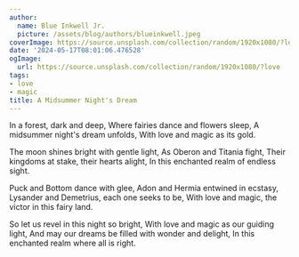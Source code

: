 ```yaml
---
author:
  name: Blue Inkwell Jr.
  picture: /assets/blog/authors/blueinkwell.jpeg
coverImage: https://source.unsplash.com/collection/random/1920x1080/?love
date: '2024-05-17T08:01:06.476528'
ogImage:
  url: https://source.unsplash.com/collection/random/1920x1080/?love
tags:
- love
- magic
title: A Midsummer Night's Dream
---
```


In a forest, dark and deep,
Where fairies dance and flowers sleep,
A midsummer night's dream unfolds,
With love and magic as its gold.

The moon shines bright with gentle light,
As Oberon and Titania fight,
Their kingdoms at stake, their hearts alight,
In this enchanted realm of endless sight.

Puck and Bottom dance with glee,
Adon and Hermia entwined in ecstasy,
Lysander and Demetrius, each one seeks to be,
With love and magic, the victor in this fairy land.

So let us revel in this night so bright,
With love and magic as our guiding light,
And may our dreams be filled with wonder and delight,
In this enchanted realm where all is right.